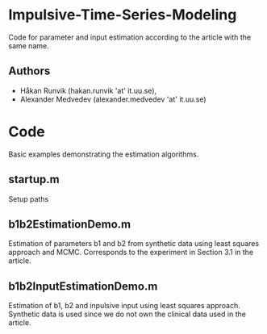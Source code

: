 # Impulsive-Time-Series-Modeling
Code for parameter and input estimation according to the article with the same name.

## Authors
* Håkan Runvik (hakan.runvik 'at' it.uu.se),
* Alexander Medvedev (alexander.medvedev 'at' it.uu.se)

# Code
Basic examples demonstrating the estimation algorithms.

## startup.m
Setup paths

## b1b2EstimationDemo.m
Estimation of parameters b1 and b2 from synthetic data using least squares approach and MCMC. Corresponds to the experiment in Section 3.1 in the article.

## b1b2InputEstimationDemo.m
Estimation of b1, b2 and inpulsive input using least squares approach. Synthetic data is used since we do not own the clinical data used in the article.

